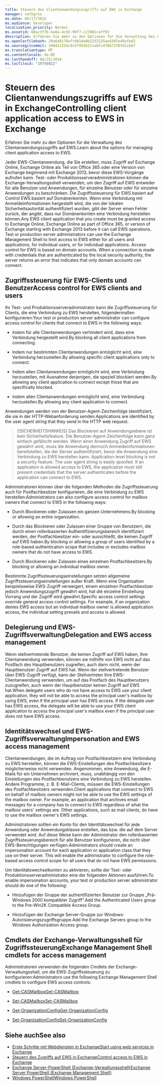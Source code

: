 ```yaml
---
title: Steuern des Clientanwendungszugriffs auf EWS in Exchange
manager: sethgros
ms.date: 09/17/2015
ms.audience: Developer
localization_priority: Normal
ms.assetid: 60ac3f7b-ba8a-4c93-99f7-c27002caff93
description: Erfahren Sie mehr zu den Optionen für die Verwaltung des Clientanwendungszugriffs auf EWS.
ms.openlocfilehash: 29a640178afc9814a0b2232225ae4307e49afed2
ms.sourcegitcommit: 34041125dc8c5f993b21cebfc4f8b72f0fd2cb6f
ms.translationtype: MT
ms.contentlocale: de-DE
ms.lasthandoff: 06/25/2018
ms.locfileid: "19756822"
---
```

# <a name="controlling-client-application-access-to-ews-in-exchange"></a><span data-ttu-id="3a0e5-103">Steuern des Clientanwendungszugriffs auf EWS in Exchange</span><span class="sxs-lookup"><span data-stu-id="3a0e5-103">Controlling client application access to EWS in Exchange</span></span>

<span data-ttu-id="3a0e5-104">Erfahren Sie mehr zu den Optionen für die Verwaltung des Clientanwendungszugriffs auf EWS.</span><span class="sxs-lookup"><span data-stu-id="3a0e5-104">Learn about the options for managing client application access to EWS.</span></span>
  
<span data-ttu-id="3a0e5-p101">Jeder EWS-Clientanwendung, die Sie erstellen, muss Zugriff auf Exchange Online, Exchange Online als Teil von Office 365 oder eine Version von Exchange beginnend mit Exchange 2013, bevor diese EWS-Vorgänge aufrufen kann. Test- oder Produktionsserveradministratoren können die Exchange-Verwaltungsshell verwenden, um den Zugriff auf EWS entweder für alle Benutzer und Anwendungen, für einzelne Benutzer oder für einzelne Anwendungen zu beschränken. Die Zugriffssteuerung für EWS basiert auf Control EWS basiert auf Domänenkonten. Wenn eine Verbindung mit Anmeldeinformationen hergestellt wird, die von der lokalen Sicherheitsautorität authentifiziert wurden, gibt der Server einen Fehler zurück, der angibt, dass nur Domänenkonten eine Verbindung herstellen können.</span><span class="sxs-lookup"><span data-stu-id="3a0e5-p101">Any EWS client application that you create must be granted access to Exchange Online, Exchange Online as part of Office 365, or version of Exchange starting with Exchange 2013 before it can call EWS operations. Test or production server administrators can use the Exchange Management Shell to limit access to EWS either for all users and applications, for individual users, or for individual applications. Access control for EWS is based on domain accounts. When a connection is made with credentials that are authenticated by the local security authority, the server returns an error that indicates that only domain accounts can connect.</span></span> 
  
## <a name="access-control-for-ews-clients-and-users"></a><span data-ttu-id="3a0e5-109">Zugriffssteuerung für EWS-Clients und Benutzer</span><span class="sxs-lookup"><span data-stu-id="3a0e5-109">Access control for EWS clients and users</span></span>
<span data-ttu-id="3a0e5-110"><a name="bk_configure"> </a></span><span class="sxs-lookup"><span data-stu-id="3a0e5-110"></span></span>

<span data-ttu-id="3a0e5-111">Ihr Test- und Produktionsserveradministrator kann die Zugriffssteuerung für Clients, die eine Verbindung zu EWS herstellen, folgendermaßen konfigurieren:</span><span class="sxs-lookup"><span data-stu-id="3a0e5-111">Your test or production server administrator can configure access control for clients that connect to EWS in the following ways:</span></span> 
  
- <span data-ttu-id="3a0e5-112">Indem für alle Clientanwendungen verhindert wird, dass eine Verbindung hergestellt wird.</span><span class="sxs-lookup"><span data-stu-id="3a0e5-112">By blocking all client applications from connecting.</span></span>
    
- <span data-ttu-id="3a0e5-113">Indem nur bestimmten Clientanwendungen ermöglicht wird, eine Verbindung herzustellen.</span><span class="sxs-lookup"><span data-stu-id="3a0e5-113">By allowing specific client applications only to connect.</span></span>
    
- <span data-ttu-id="3a0e5-114">Indem allen Clientanwendungen ermöglicht wird, eine Verbindung herzustellen, mit Ausnahme derjenigen, die speziell blockiert werden.</span><span class="sxs-lookup"><span data-stu-id="3a0e5-114">By allowing any client application to connect except those that are specifically blocked.</span></span>
    
- <span data-ttu-id="3a0e5-115">Indem allen Clientanwendungen ermöglicht wird, eine Verbindung herzustellen.</span><span class="sxs-lookup"><span data-stu-id="3a0e5-115">By allowing any client application to connect.</span></span>
    
<span data-ttu-id="3a0e5-116">Anwendungen werden von der Benutzer-Agent-Zeichenfolge identifiziert, die sie in der HTTP-Webanforderung senden.</span><span class="sxs-lookup"><span data-stu-id="3a0e5-116">Applications are identified by the user agent string that they send in the HTTP web request.</span></span>
  
> [!SICHERHEITSHINWEIS]<span data-ttu-id="3a0e5-p102"> Das Blockieren auf Anwendungsebene ist kein Sicherheitsfeature. Die Benutzer-Agent-Zeichenfolge kann ganz einfach gefälscht werden. Wenn einer Anwendung Zugriff auf EWS gewährt wird, muss die Anwendung dennoch Anmeldeinformationen bereitstellen, die der Server authentifiziert, bevor die Anwendung eine Verbindung zu EWS herstellen kann.</span><span class="sxs-lookup"><span data-stu-id="3a0e5-p102"> Application-level blocking is not a security feature. The user agent string is easily spoofed. If an application is allowed access to EWS, the application must still present credentials that the server authenticates before the application can connect to EWS.</span></span> 
  
<span data-ttu-id="3a0e5-120">Administratoren können über die folgenden Methoden die Zugriffssteuerung auch für Postfachbesitzer konfigurieren, die eine Verbindung zu EWS herstellen:</span><span class="sxs-lookup"><span data-stu-id="3a0e5-120">Administrators can also configure access control for mailbox owners that connect to EWS in the following ways:</span></span> 
  
- <span data-ttu-id="3a0e5-121">Durch Blockieren oder Zulassen ein ganzen Unternehmens.</span><span class="sxs-lookup"><span data-stu-id="3a0e5-121">By blocking or allowing an entire organization.</span></span>
    
- <span data-ttu-id="3a0e5-122">Durch das Blockieren oder Zulassen einer Gruppe von Benutzern, die durch einen rollenbasierten Authentifizierungsbereich identifiziert werden, der Postfachbesitzer ein- oder ausschließt, die keinen Zugriff auf EWS haben.</span><span class="sxs-lookup"><span data-stu-id="3a0e5-122">By blocking or allowing a group of users identified by a role-based authentication scope that includes or excludes mailbox owners that do not have access to EWS.</span></span>
    
- <span data-ttu-id="3a0e5-123">Durch Blockieren oder Zulassen eines einzelnen Postfachbesitzers.</span><span class="sxs-lookup"><span data-stu-id="3a0e5-123">By blocking or allowing an individual mailbox owner.</span></span>
    
<span data-ttu-id="3a0e5-p103">Bestimmte Zugriffssteuerungseinstellungen setzen allgemeine Zugriffssteuerungseinstellungen außer Kraft. Wenn eine Organisation beispielsweise EWS-Zugriff verweigert, einem einzelnen Postfachbesitzer jedoch Anwendungszugriff gewährt wird, hat die einzelne Einstellung Vorrang und der Zugriff wird gewährt.</span><span class="sxs-lookup"><span data-stu-id="3a0e5-p103">Specific access control settings override general access control settings. For example, if an organization denies EWS access but an individual mailbox owner is allowed application access, the individual setting prevails and access is allowed.</span></span> 
  
## <a name="delegation-and-ews-access-management"></a><span data-ttu-id="3a0e5-126">Delegierung und EWS-Zugriffsverwaltung</span><span class="sxs-lookup"><span data-stu-id="3a0e5-126">Delegation and EWS access management</span></span>
<span data-ttu-id="3a0e5-127"><a name="bk_delegation"> </a></span><span class="sxs-lookup"><span data-stu-id="3a0e5-127"></span></span>

<span data-ttu-id="3a0e5-p104">Wenn stellvertretende Benutzer, die keinen Zugriff auf EWS haben, Ihre Clientanwendung verwenden, können sie mithilfe von EWS nicht auf das Postfach des Hauptbenutzers zugreifen, auch dann nicht, wenn der Hauptbenutzer Zugriff auf EWS hat. Wenn der stellvertretende Benutzer über EWS-Zugriff verfügt, kann der Stellvertreter Ihre EWS-Clientanwendung verwenden, um auf das Postfach des Hauptbenutzers zuzugreifen, auch wenn der Hauptbenutzer keinen Zugriff auf EWS hat.</span><span class="sxs-lookup"><span data-stu-id="3a0e5-p104">When delegate users who do not have access to EWS use your client application, they will not be able to access the principal user's mailbox by using EWS, even if the principal user has EWS access. If the delegate user has EWS access, the delegate will be able to use your EWS client application to access the principal user's mailbox even if the principal user does not have EWS access.</span></span> 
  
## <a name="impersonation-and-ews-access-management"></a><span data-ttu-id="3a0e5-130">Identitätswechsel und EWS-Zugriffsverwaltung</span><span class="sxs-lookup"><span data-stu-id="3a0e5-130">Impersonation and EWS access management</span></span>
<span data-ttu-id="3a0e5-131"><a name="bk_impersonation"> </a></span><span class="sxs-lookup"><span data-stu-id="3a0e5-131"></span></span>

<span data-ttu-id="3a0e5-p105">Clientanwendungen, die im Auftrag von Postfachbesitzern eine Verbindung zu EWS herstellen, können die EWS-Einstellungen des Postfachbesitzers möglicherweise nicht verwenden. Angenommen, eine Anwendung, die E-Mails für ein Unternehmen archiviert, muss, unabhängig von den Einstellungen des Postfachbenutzers eine Verbindung zu EWS herstellen. Andere Programme, z. B. E-Mail-Clients, müssen die EWS-Einstellungen des Postfachbesitzers verwenden.</span><span class="sxs-lookup"><span data-stu-id="3a0e5-p105">Client applications that connect to EWS on behalf of mailbox owners might not be able to use the EWS settings of the mailbox owner. For example, an application that archives email messages for a company has to connect to EWS regardless of what the mailbox users' settings are. Other applications, such as mail clients, do have to use the mailbox owner's EWS settings.</span></span> 
  
<span data-ttu-id="3a0e5-p106">Administratoren sollten ein Konto für den Identitätswechsel für jede Anwendung oder Anwendungsklasse erstellen, das bzw. die auf dem Server verwendet wird. Auf diese Weise kann der Administrator den rollenbasierten Zugriffssteuerungsbereich für alle Benutzer konfigurieren, die nicht über EWS-Berechtigungen verfügen.</span><span class="sxs-lookup"><span data-stu-id="3a0e5-p106">Administrators should create an impersonation account for each application or application class that they use on their server. This will enable the administrator to configure the role-based access control scope for all users that do not have EWS permissions.</span></span> 
  
<span data-ttu-id="3a0e5-137">Um Identitätswechselkonten zu aktivieren, sollte der Test- oder Produktionsserveradministrator eine der folgenden Aktionen ausführen:</span><span class="sxs-lookup"><span data-stu-id="3a0e5-137">To enable impersonation accounts, your test or production server administrator should do one of the following:</span></span> 
  
- <span data-ttu-id="3a0e5-138">Hinzufügen der Gruppe der authentifizierten Benutzer zur Gruppe „Prä-Windows 2000 kompatibler Zugriff".</span><span class="sxs-lookup"><span data-stu-id="3a0e5-138">Add the Authenticated Users group to the Pre-Win2K Compatible Access Group.</span></span> 
    
- <span data-ttu-id="3a0e5-139">Hinzufügen der Exchange Server-Gruppe zur Windows-Autorisierungszugriffsgruppe.</span><span class="sxs-lookup"><span data-stu-id="3a0e5-139">Add the Exchange Servers group to the Windows Authorization Access group.</span></span> 
    
## <a name="exchange-management-shell-cmdlets-for-access-management"></a><span data-ttu-id="3a0e5-140">Cmdlets der Exchange-Verwaltungsshell für Zugriffssteuerung</span><span class="sxs-lookup"><span data-stu-id="3a0e5-140">Exchange Management Shell cmdlets for access management</span></span>
<span data-ttu-id="3a0e5-141"><a name="bk_cmdlets"> </a></span><span class="sxs-lookup"><span data-stu-id="3a0e5-141"></span></span>

<span data-ttu-id="3a0e5-142">Administratoren verwenden die folgenden Cmdlets der Exchange-Verwaltungsshell, um die EWS-Zugriffssteuerung zu konfigurieren:</span><span class="sxs-lookup"><span data-stu-id="3a0e5-142">Administrators use the following Exchange Management Shell cmdlets to configure EWS access controls:</span></span> 
  
- [<span data-ttu-id="3a0e5-143">Get-CASMailbox</span><span class="sxs-lookup"><span data-stu-id="3a0e5-143">Get-CASMailbox</span></span>](http://technet.microsoft.com/en-us/library/bb124754.aspx)
    
- [<span data-ttu-id="3a0e5-144">Set-CASMailbox</span><span class="sxs-lookup"><span data-stu-id="3a0e5-144">Set-CASMailbox</span></span>](http://technet.microsoft.com/en-us/library/bb125264.aspx)
    
- [<span data-ttu-id="3a0e5-145">Get-OrganizationConfig</span><span class="sxs-lookup"><span data-stu-id="3a0e5-145">Get-OrganizationConfig</span></span>](http://technet.microsoft.com/en-us/library/aa997571.aspx)
    
- [<span data-ttu-id="3a0e5-146">Set-OrganizationConfig</span><span class="sxs-lookup"><span data-stu-id="3a0e5-146">Set-OrganizationConfig</span></span>](http://technet.microsoft.com/en-us/library/aa997443.aspx)
    
## <a name="see-also"></a><span data-ttu-id="3a0e5-147">Siehe auch</span><span class="sxs-lookup"><span data-stu-id="3a0e5-147">See also</span></span>

- [<span data-ttu-id="3a0e5-148">Erste Schritte mit Webdiensten in Exchange</span><span class="sxs-lookup"><span data-stu-id="3a0e5-148">Start using web services in Exchange</span></span>](start-using-web-services-in-exchange.md)  
- [<span data-ttu-id="3a0e5-149">Steuern des Zugriffs auf EWS in Exchange</span><span class="sxs-lookup"><span data-stu-id="3a0e5-149">Control access to EWS in Exchange</span></span>](how-to-control-access-to-ews-in-exchange.md)
- [<span data-ttu-id="3a0e5-150">Exchange Server-PowerShell (Exchange-Verwaltungsshell)</span><span class="sxs-lookup"><span data-stu-id="3a0e5-150">Exchange Server PowerShell (Exchange Management Shell)</span></span>](https://docs.microsoft.com/en-us/powershell/exchange/exchange-server/exchange-management-shell?view=exchange-ps)
- [<span data-ttu-id="3a0e5-151">Windows PowerShell</span><span class="sxs-lookup"><span data-stu-id="3a0e5-151">Windows PowerShell</span></span>](http://msdn.microsoft.com/en-us/library/dd835506%28v=vs.85%29.aspx)
    

